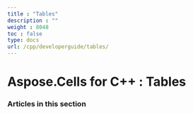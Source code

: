```yaml
---
title : "Tables" 
description : "" 
weight : 8048 
toc : false
type: docs
url: /cpp/developerguide/tables/
---
```


# Aspose.Cells for C++ : Tables


### Articles in this section

           

